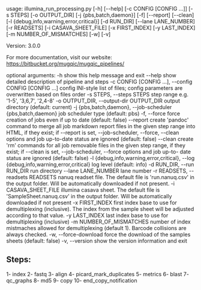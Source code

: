 usage: illumina_run_processing.py [-h] [--help] [-c CONFIG [CONFIG ...]]
                                  [-s STEPS] [-o OUTPUT_DIR]
                                  [-j {pbs,batch,daemon}] [-f] [--report]
                                  [--clean]
                                  [-l {debug,info,warning,error,critical}]
                                  [-d RUN_DIR] [--lane LANE_NUMBER]
                                  [-r READSETS] [-i CASAVA_SHEET_FILE]
                                  [-x FIRST_INDEX] [-y LAST_INDEX]
                                  [-m NUMBER_OF_MISMATCHES] [-w] [-v]

Version: 3.0.0

For more documentation, visit our website: https://bitbucket.org/mugqic/mugqic_pipelines/

optional arguments:
  -h                    show this help message and exit
  --help                show detailed description of pipeline and steps
  -c CONFIG [CONFIG ...], --config CONFIG [CONFIG ...]
                        config INI-style list of files; config parameters are
                        overwritten based on files order
  -s STEPS, --steps STEPS
                        step range e.g. '1-5', '3,6,7', '2,4-8'
  -o OUTPUT_DIR, --output-dir OUTPUT_DIR
                        output directory (default: current)
  -j {pbs,batch,daemon}, --job-scheduler {pbs,batch,daemon}
                        job scheduler type (default: pbs)
  -f, --force           force creation of jobs even if up to date (default:
                        false)
  --report              create 'pandoc' command to merge all job markdown
                        report files in the given step range into HTML, if
                        they exist; if --report is set, --job-scheduler,
                        --force, --clean options and job up-to-date status are
                        ignored (default: false)
  --clean               create 'rm' commands for all job removable files in
                        the given step range, if they exist; if --clean is
                        set, --job-scheduler, --force options and job up-to-
                        date status are ignored (default: false)
  -l {debug,info,warning,error,critical}, --log {debug,info,warning,error,critical}
                        log level (default: info)
  -d RUN_DIR, --run RUN_DIR
                        run directory
  --lane LANE_NUMBER    lane number
  -r READSETS, --readsets READSETS
                        nanuq readset file. The default file is
                        'run.nanuq.csv' in the output folder. Will be
                        automatically downloaded if not present.
  -i CASAVA_SHEET_FILE  illumina casava sheet. The default file is
                        'SampleSheet.nanuq.csv' in the output folder. Will be
                        automatically downloaded if not present
  -x FIRST_INDEX        first index base to use for demultiplexing
                        (inclusive). The index from the sample sheet will be
                        adjusted according to that value.
  -y LAST_INDEX         last index base to use for demultiplexing (inclusive)
  -m NUMBER_OF_MISMATCHES
                        number of index mistmaches allowed for demultiplexing
                        (default 1). Barcode collisions are always checked.
  -w, --force-download  force the download of the samples sheets (default:
                        false)
  -v, --version         show the version information and exit

Steps:
------
1- index
2- fastq
3- align
4- picard_mark_duplicates
5- metrics
6- blast
7- qc_graphs
8- md5
9- copy
10- end_copy_notification
